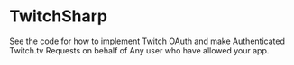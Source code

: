 TwitchSharp
===========

See the code for how to implement Twitch OAuth and make Authenticated Twitch.tv 
Requests on behalf of Any user who have allowed your app.
